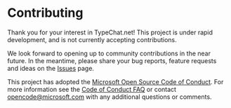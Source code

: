 # Contributing

Thank you for your interest in TypeChat.net! This project is under rapid development, and is not currently accepting contributions.

We look forward to opening up to community contributions in the near future. In the meantime, please share your bug reports, feature requests and ideas on the [Issues](https://github.com/microsoft/typechat.net/issues) page.

This project has adopted the [Microsoft Open Source Code of Conduct](https://opensource.microsoft.com/codeofconduct/).
For more information see the [Code of Conduct FAQ](https://opensource.microsoft.com/codeofconduct/faq/)
or contact [opencode@microsoft.com](mailto:opencode@microsoft.com) with any additional questions or comments.
